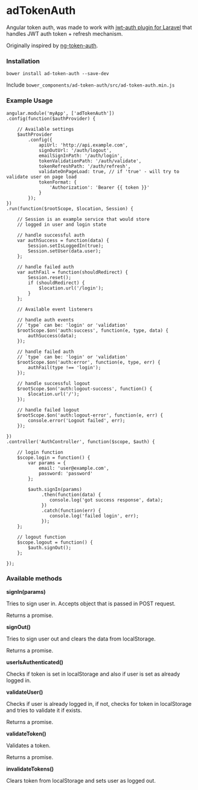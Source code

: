 # adTokenAuth

Angular token auth, was made to work with [jwt-auth plugin for Laravel](https://github.com/tymondesigns/jwt-auth) that handles JWT auth token + refresh mechanism.

Originally inspired by [ng-token-auth](https://github.com/lynndylanhurley/ng-token-auth).

### Installation

	bower install ad-token-auth --save-dev
	
Include `bower_components/ad-token-auth/src/ad-token-auth.min.js`
	

### Example Usage
	
	angular.module('myApp', ['adTokenAuth'])
	.config(function($authProvider) {
	
		// Available settings
		$authProvider
			.config({
				apiUrl: 'http://api.example.com',
	            signOutUrl: '/auth/logout',
	            emailSignInPath: '/auth/login',
	            tokenValidationPath: '/auth/validate',
	            tokenRefreshPath: '/auth/refresh',
	            validateOnPageLoad: true, // if 'true' - will try to validate user on page load
	            tokenFormat: {
	                'Authorization': 'Bearer {{ token }}'
	            }
			});
	})
	.run(function($rootScope, $location, Session) {
	
		// Session is an example service that would store 
		// logged in user and login state
	
		// handle successful auth
		var authSuccess = function(data) {
			Session.setIsLoggedIn(true);
			Session.setUser(data.user);
		};
	
		// handle failed auth
		var authFail = function(shouldRedirect) {
			Session.reset();
			if (shouldRedirect) {
				$location.url('/login');
			}
		};
		
		// Available event listeners
	
		// handle auth events
		// `type` can be: 'login' or 'validation'
		$rootScope.$on('auth:success', function(e, type, data) {
			authSuccess(data);
		});
	
		// handle failed auth
		// `type` can be: 'login' or 'validation'
		$rootScope.$on('auth:error', function(e, type, err) {
			authFail(type !== 'login');
		});
		
		// handle successful logout
		$rootScope.$on('auth:logout-success', function() {
			$location.url('/');
		});
		
		// handle failed logout
		$rootScope.$on('auth:logout-error', function(e, err) {
			console.error('Logout failed', err);
		});
		
	})
	.controller('AuthController', function($scope, $auth) {
	
		// login function
		$scope.login = function() {
			var params = {
				email: 'user@example.com',
				password: 'password'
			};
		
			$auth.signIn(params)
				 .then(function(data) {
				    console.log('got success response', data);
				 })
				 .catch(function(err) {
				    console.log('failed login', err);
				 });
		};
	
		// logout function
		$scope.logout = function() {
			$auth.signOut();
		};
	
	});
	
	
### Available methods

**signIn(params)**

Tries to sign user in. Accepts object that is passed in POST request.

Returns a promise.


**signOut()**

Tries to sign user out and clears the data from localStorage.

Returns a promise.

**userIsAuthenticated()**

Checks if token is set in localStorage and also if user is set as already logged in.

**validateUser()**

Checks if user is already logged in, if not, checks for token in localStorage and tries to validate it if exists.
 
Returns a promise.
 
**validateToken()**
 
Validates a token.

Returns a promise.

**invalidateTokens()**

Clears token from localStorage and sets user as logged out.
